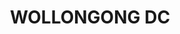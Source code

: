 ---
lastmod: '2025-04-06T06:05:20+00:00'
latitude: -34.423171
layout: suburb
longitude: 150.874294
postcode: '2500'
state: NSW
title: WOLLONGONG DC
url: /nsw/wollongong-dc/
---